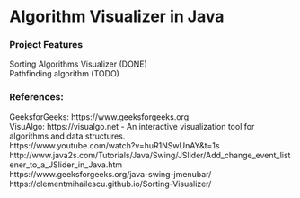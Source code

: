 <h1>Algorithm Visualizer in Java</h1>

<h3>Project Features </h3> 
Sorting Algorithms Visualizer (DONE) <br>
Pathfinding algorithm (TODO)

<h3>References: </h3>
GeeksforGeeks: https://www.geeksforgeeks.org<br>
VisuAlgo:  https://visualgo.net  - An interactive visualization tool for algorithms and data structures.<br>
https://www.youtube.com/watch?v=huR1NSwUnAY&t=1s<br>
http://www.java2s.com/Tutorials/Java/Swing/JSlider/Add_change_event_listener_to_a_JSlider_in_Java.htm <br>
https://www.geeksforgeeks.org/java-swing-jmenubar/ <br>
https://clementmihailescu.github.io/Sorting-Visualizer/ <br>


